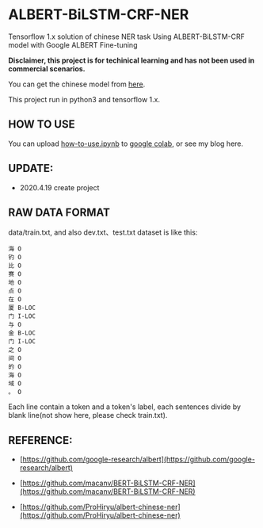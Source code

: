 # ALBERT-BiLSTM-CRF-NER

Tensorflow 1.x solution of chinese NER task Using ALBERT-BiLSTM-CRF model with Google ALBERT Fine-tuning

**Disclaimer, this project is for techinical learning and has not been used in commercial scenarios.**

You can get the chinese model from [here](https://github.com/google-research/albert).

This project run in python3 and tensorflow 1.x.

## HOW TO USE

You can upload [how-to-use.ipynb](https://github.com/grallage/ALBERT-BiLSTM-CRF-NER/example/how-to-use.ipynb) to [google colab](https://colab.research.google.com/notebooks/welcome.ipynb), or see my blog here.

## UPDATE:
- 2020.4.19 create project 
    
## RAW DATA FORMAT

data/train.txt, and also dev.txt、test.txt dataset is like this:

```
海 O
钓 O
比 O
赛 O
地 O
点 O
在 O
厦 B-LOC
门 I-LOC
与 O
金 B-LOC
门 I-LOC
之 O
间 O
的 O
海 O
域 O
。 O
```

Each line contain a token and a token's label, each sentences divide by blank line(not show here, please check train.txt).

## REFERENCE: 

* [https://github.com/google-research/albert](https://github.com/google-research/albert)

* [https://github.com/macanv/BERT-BiLSTM-CRF-NER](https://github.com/macanv/BERT-BiLSTM-CRF-NER)

* [https://github.com/ProHiryu/albert-chinese-ner](https://github.com/ProHiryu/albert-chinese-ner)

